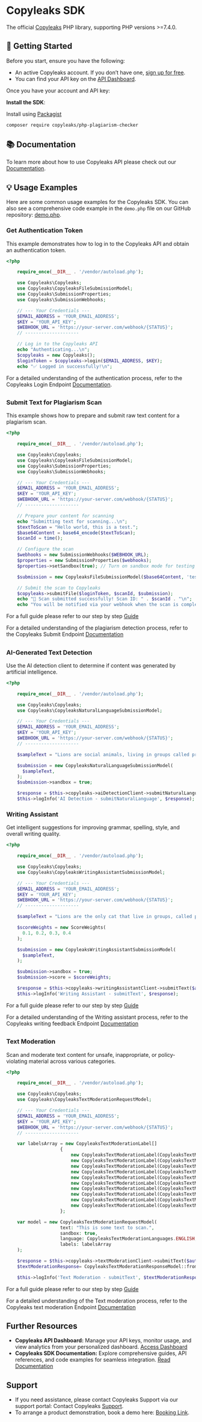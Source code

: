# Copyleaks SDK
The official [Copyleaks](https://copyleaks.com/) PHP library, supporting PHP versions >=7.4.0.

## 🚀 Getting Started
Before you start, ensure you have the following:

*   An active Copyleaks account. If you don’t have one, [sign up for free](https://copyleaks.com/signup).
*   You can find your API key on the [API Dashboard](https://api.copyleaks.com/dashboard).

Once you have your account and API key:

**Install the SDK**:

Install using [Packagist](https://packagist.org/packages/copyleaks/php-plagiarism-checker)
```bash
composer require copyleaks/php-plagiarism-checker
```

## 📚 Documentation
To learn more about how to use Copyleaks API please check out our [Documentation](https://docs.copyleaks.com/resources/sdks/php/). 

## 💡 Usage Examples
Here are some common usage examples for the Copyleaks SDK. You can also see a comprehensive code example in the `demo.php` file on our GitHub repository: [demo.php](https://github.com/Copyleaks/PHP-Plagiarism-Checker/blob/master/demo/demo.php).

### Get Authentication Token
This example demonstrates how to log in to the Copyleaks API and obtain an authentication token.

```php
<?php

    require_once(__DIR__ . '/vendor/autoload.php');

    use Copyleaks\Copyleaks;
    use Copyleaks\CopyleaksFileSubmissionModel;
    use Copyleaks\SubmissionProperties;
    use Copyleaks\SubmissionWebhooks;

    // --- Your Credentials ---
    $EMAIL_ADDRESS = 'YOUR_EMAIL_ADDRESS';
    $KEY = 'YOUR_API_KEY';
    $WEBHOOK_URL = 'https://your-server.com/webhook/{STATUS}';
    // --------------------

    // Log in to the Copyleaks API
    echo "Authenticating...\n";
    $copyleaks = new Copyleaks();
    $loginToken = $copyleaks->login($EMAIL_ADDRESS, $KEY);
    echo "✅ Logged in successfully!\n";

```
For a detailed understanding of the authentication process, refer to the Copyleaks Login Endpoint [Documentation](https://docs.copyleaks.com/reference/actions/account/login).
##
### Submit Text for Plagiarism Scan
This example shows how to prepare and submit raw text content for a plagiarism scan.

```php
<?php

    require_once(__DIR__ . '/vendor/autoload.php');

    use Copyleaks\Copyleaks;
    use Copyleaks\CopyleaksFileSubmissionModel;
    use Copyleaks\SubmissionProperties;
    use Copyleaks\SubmissionWebhooks;

    // --- Your Credentials ---
    $EMAIL_ADDRESS = 'YOUR_EMAIL_ADDRESS';
    $KEY = 'YOUR_API_KEY';
    $WEBHOOK_URL = 'https://your-server.com/webhook/{STATUS}';
    // --------------------

    // Prepare your content for scanning
    echo "Submitting text for scanning...\n";
    $textToScan = "Hello world, this is a test.";
    $base64Content = base64_encode($textToScan);
    $scanId = time();

    // Configure the scan
    $webhooks = new SubmissionWebhooks($WEBHOOK_URL);
    $properties = new SubmissionProperties($webhooks);
    $properties->setSandbox(true); // Turn on sandbox mode for testing

    $submission = new CopyleaksFileSubmissionModel($base64Content, 'test.txt', $properties);

    // Submit the scan to Copyleaks
    $copyleaks->submitFile($loginToken, $scanId, $submission);
    echo "🚀 Scan submitted successfully! Scan ID: " . $scanId . "\n";
    echo "You will be notified via your webhook when the scan is complete.\n";

```
For a full guide please refer to our step by step [Guide](https://docs.copyleaks.com/guides/authenticity/detect-plagiarism-text)

For a detailed understanding of the plagiarism detection process, refer to the Copyleaks Submit Endpoint [Documentation](https://docs.copyleaks.com/reference/actions/scans/submit-file)
##
### AI-Generated Text Detection
Use the AI detection client to determine if content was generated by artificial intelligence.

```php
<?php

    require_once(__DIR__ . '/vendor/autoload.php');

    use Copyleaks\Copyleaks;
    use Copyleaks\CopyleaksNaturalLanguageSubmissionModel;

    // --- Your Credentials ---
    $EMAIL_ADDRESS = 'YOUR_EMAIL_ADDRESS';
    $KEY = 'YOUR_API_KEY';
    $WEBHOOK_URL = 'https://your-server.com/webhook/{STATUS}';
    // --------------------

    $sampleText = "Lions are social animals, living in groups called prides, typically consisting of several females, their offspring, and a few males. Female lions are the primary hunters, working together to catch prey. Lions are known for their strength, teamwork, and complex social structures.";

    $submission = new CopyleaksNaturalLanguageSubmissionModel(
      $sampleText,
    );
    $submission->sandbox = true;

    $response = $this->copyleaks->aiDetectionClient->submitNaturalLanguage($authToken, time(), $submission);
    $this->logInfo('AI Detection - submitNaturalLanguage', $response);

```

### Writing Assistant
Get intelligent suggestions for improving grammar, spelling, style, and overall writing quality.

```php
<?php

    require_once(__DIR__ . '/vendor/autoload.php');

    use Copyleaks\Copyleaks;
    use Copyleaks\CopyleaksWritingAssistantSubmissionModel;

    // --- Your Credentials ---
    $EMAIL_ADDRESS = 'YOUR_EMAIL_ADDRESS';
    $KEY = 'YOUR_API_KEY';
    $WEBHOOK_URL = 'https://your-server.com/webhook/{STATUS}';
    // --------------------

    $sampleText = "Lions are the only cat that live in groups, called pride. A prides typically consists of a few adult males, several feales, and their offspring. This social structure is essential for hunting and raising young cubs. Female lions, or lionesses are the primary hunters of the prid. They work together in cordinated groups to take down prey usually targeting large herbiores like zbras, wildebeest and buffalo. Their teamwork and strategy during hunts highlight the intelligence and coperation that are key to their survival.";

    $scoreWeights = new ScoreWeights(
      0.1, 0.2, 0.3, 0.4
    );

    $submission = new CopyleaksWritingAssistantSubmissionModel(
      $sampleText,
    );

    $submission->sandbox = true;
    $submission->score = $scoreWeights;

    $response = $this->copyleaks->writingAssistantClient->submitText($authToken, time(), $submission);
    $this->logInfo('Writing Assistant - submitText', $response);

```
For a full guide please refer to our step by step [Guide](https://docs.copyleaks.com/guides/writing/check-grammar/)

For a detailed understanding of the Writing assistant process, refer to the Copyleaks writing feedback Endpoint [Documentation](https://docs.copyleaks.com/reference/actions/writing-assistant/check/)
##
### Text Moderation
Scan and moderate text content for unsafe, inappropriate, or policy-violating material across various categories.

```php
<?php

    require_once(__DIR__ . '/vendor/autoload.php');

    use Copyleaks\Copyleaks;
    use Copyleaks\CopyleaksTextModerationRequestModel;

    // --- Your Credentials ---
    $EMAIL_ADDRESS = 'YOUR_EMAIL_ADDRESS';
    $KEY = 'YOUR_API_KEY';
    $WEBHOOK_URL = 'https://your-server.com/webhook/{STATUS}';
    // --------------------

    var labelsArray = new CopyleaksTextModerationLabel[]
                    {
                        new CopyleaksTextModerationLabel(CopyleaksTextModerationConstants.ADULT_V1),
                        new CopyleaksTextModerationLabel(CopyleaksTextModerationConstants.TOXIC_V1),
                        new CopyleaksTextModerationLabel(CopyleaksTextModerationConstants.VIOLENT_V1),
                        new CopyleaksTextModerationLabel(CopyleaksTextModerationConstants.PROFANITY_V1),
                        new CopyleaksTextModerationLabel(CopyleaksTextModerationConstants.SELF_HARM_V1),
                        new CopyleaksTextModerationLabel(CopyleaksTextModerationConstants.HARASSMENT_V1),
                        new CopyleaksTextModerationLabel(CopyleaksTextModerationConstants.HATE_SPEECH_V1),
                        new CopyleaksTextModerationLabel(CopyleaksTextModerationConstants.DRUGS_V1),
                        new CopyleaksTextModerationLabel(CopyleaksTextModerationConstants.FIREARMS_V1),
                        new CopyleaksTextModerationLabel(CopyleaksTextModerationConstants.CYBERSECURITY_V1)
                    };

    var model = new CopyleaksTextModerationRequestModel(
                    text: "This is some text to scan.",
                    sandbox: true,
                    language: CopyleaksTextModerationLanguages.ENGLISH,
                    labels: labelsArray
    );

    $response = $this->copyleaks->textModerationClient->submitText($authToken, time(), $model);
    $textModerationResponse= CopyleaksTextModerationResponseModel::fromArray(json_decode(json_encode($response), true));

    $this->logInfo('Text Moderation - submitText', $textModerationResponse);

```
For a full guide please refer to our step by step [Guide](https://docs.copyleaks.com/guides/moderation/moderate-text/)

For a detailed understanding of the Text moderation process, refer to the Copyleaks text moderation Endpoint [Documentation](https://docs.copyleaks.com/reference/actions/text-moderation/check/)
##
## Further Resources

*   **Copyleaks API Dashboard:** Manage your API keys, monitor usage, and view analytics from your personalized dashboard. [Access Dashboard](https://api.copyleaks.com/dashboard)
*   **Copyleaks SDK Documentation:** Explore comprehensive guides, API references, and code examples for seamless integration. [Read Documentation](https://docs.copyleaks.com/resources/sdks/overview/)


## Support
* If you need assistance, please contact Copyleaks Support via our support portal: Contact Copyleaks [Support](https://help.copyleaks.com/s/contactsupport).
* To arrange a product demonstration, book a demo here: [Booking Link](https://copyleaks.com/book-a-demo).
